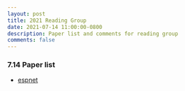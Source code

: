 ```yaml
---
layout: post
title: 2021 Reading Group
date: 2021-07-14 11:00:00-0800
description: Paper list and comments for reading group
comments: false
---
```


### 7.14 Paper list
- [espnet](https://arxiv.org/abs/1804.00015)

